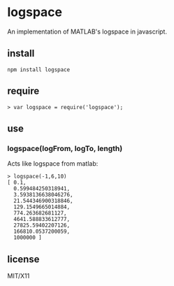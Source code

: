# logspace

An implementation of MATLAB's logspace in javascript.

## install

    npm install logspace

## require

    > var logspace = require('logspace');

## use

### logspace(logFrom, logTo, length)

Acts like logspace from matlab:

    > logspace(-1,6,10)
    [ 0.1,
      0.599484250318941,
      3.5938136638046276,
      21.544346900318846,
      129.1549665014884,
      774.263682681127,
      4641.588833612777,
      27825.59402207126,
      166810.0537200059,
      1000000 ]

## license

MIT/X11
